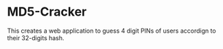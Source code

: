 # MD5-Cracker
This creates a web application to guess 4 digit PINs of users accordign to their 32-digits hash.
